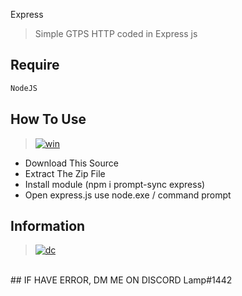 Express
> Simple GTPS HTTP coded in Express js

## Require
```bash
NodeJS
```

## How To Use
> [![win](https://img.shields.io/badge/windows-0078D6?style=for-the-badge&logo=windows&logoColor=white)](https://github.com/Lamp1337)
  - Download This Source
  - Extract The Zip File
  - Install module (npm i prompt-sync express)
  - Open express.js use node.exe / command prompt

## Information
> [![dc](https://img.shields.io/badge/Discord-7289DA?style=for-the-badge&logo=discord&logoColor=white)](https://discordapp.com/users/885830821704003614/)
<br>
## IF HAVE ERROR, DM ME ON DISCORD Lamp#1442
